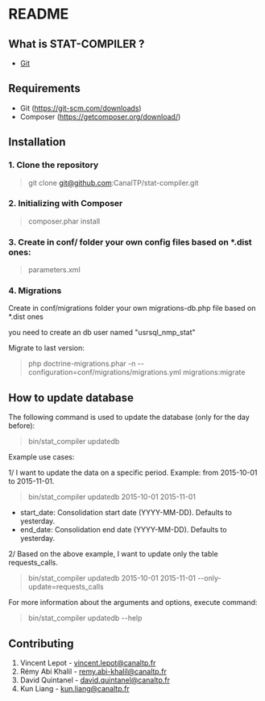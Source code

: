 README
======

What is STAT-COMPILER ?
------------------

- [Git](https://github.com/CanalTP/stat-compiler)


Requirements
-------------

- Git (https://git-scm.com/downloads)
- Composer (https://getcomposer.org/download/)


Installation
-------------

### 1. Clone the repository

> git clone git@github.com:CanalTP/stat-compiler.git

### 2. Initializing with Composer

> composer.phar install

### 3. Create in conf/ folder your own config files based on *.dist ones:

> parameters.xml

### 4. Migrations

Create in conf/migrations folder your own migrations-db.php file based on *.dist ones

you need to create an db user named "usrsql_nmp_stat"

Migrate to last version:
> php doctrine-migrations.phar -n --configuration=conf/migrations/migrations.yml migrations:migrate


How to update database
-----------------------

The following command is used to update the database (only for the day before):

> bin/stat_compiler updatedb


Example use cases:

1/ I want to update the data on a specific period. Example: from 2015-10-01 to 2015-11-01.

> bin/stat_compiler updatedb 2015-10-01 2015-11-01

- start_date: Consolidation start date (YYYY-MM-DD). Defaults to yesterday.
- end_date: Consolidation end date (YYYY-MM-DD). Defaults to yesterday.

2/ Based on the above example, I want to update only the table requests_calls.

> bin/stat_compiler updatedb 2015-10-01 2015-11-01 --only-update=requests_calls

For more information about the arguments and options, execute command:

> bin/stat_compiler updatedb --help


Contributing
-------------

1. Vincent Lepot - vincent.lepot@canaltp.fr
2. Rémy Abi Khalil - remy.abi-khalil@canaltp.fr
3. David Quintanel - david.quintanel@canaltp.fr
4. Kun Liang - kun.liang@canaltp.fr
